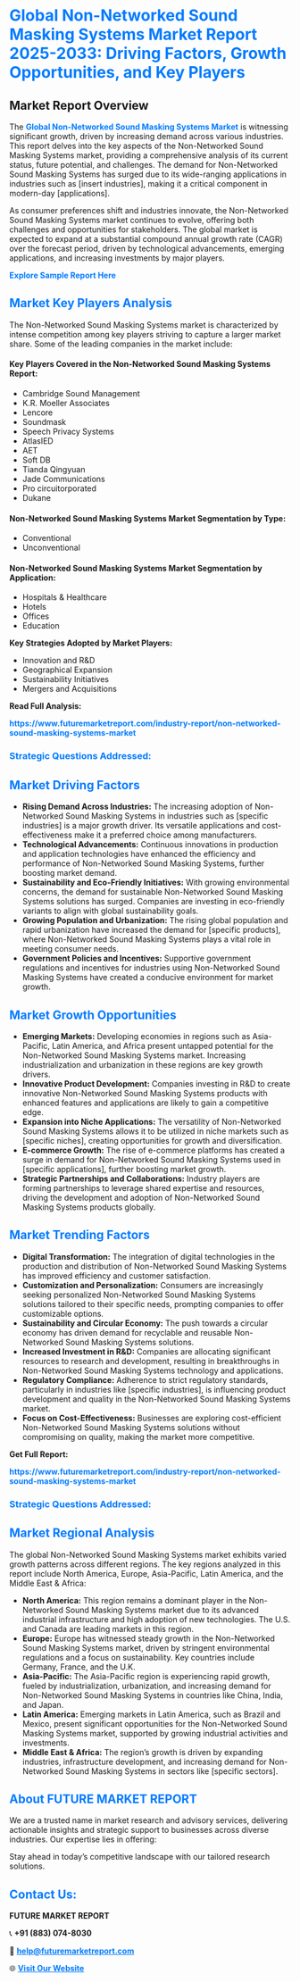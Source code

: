 <h1 style="color: #007BFF;">Global Non-Networked Sound Masking Systems Market Report 2025-2033: Driving Factors, Growth Opportunities, and Key Players</h1>

<section id="overview">
<h2>Market Report Overview</h2>
<p>The <a href="https://www.futuremarketreport.com/industry-report/non-networked-sound-masking-systems-market" style="color: #007BFF; text-decoration: none;"><strong>Global Non-Networked Sound Masking Systems Market</strong></a> is witnessing significant growth, driven by increasing demand across various industries. This report delves into the key aspects of the Non-Networked Sound Masking Systems market, providing a comprehensive analysis of its current status, future potential, and challenges. The demand for Non-Networked Sound Masking Systems has surged due to its wide-ranging applications in industries such as [insert industries], making it a critical component in modern-day [applications].</p>
<p>As consumer preferences shift and industries innovate, the Non-Networked Sound Masking Systems market continues to evolve, offering both challenges and opportunities for stakeholders. The global market is expected to expand at a substantial compound annual growth rate (CAGR) over the forecast period, driven by technological advancements, emerging applications, and increasing investments by major players.</p>
</section>

<section id="overview">
<p><a href="https://www.futuremarketreport.com/request-sample/reportId=42422" style="color: #007BFF; text-decoration: none;"><strong>Explore Sample Report Here</strong></a></p>
</section>

<section id="key-players">
<h2 style="color: #007BFF;">Market Key Players Analysis</h2>
<p>The Non-Networked Sound Masking Systems market is characterized by intense competition among key players striving to capture a larger market share. Some of the leading companies in the market include:</p>
<h4>Key Players Covered in the Non-Networked Sound Masking Systems Report:</h4>
<ul><li>Cambridge Sound Management</li><li>K.R. Moeller Associates</li><li>Lencore</li><li>Soundmask</li><li>Speech Privacy Systems</li><li>AtlasIED</li><li>AET</li><li>Soft DB</li><li>Tianda Qingyuan</li><li>Jade Communications</li><li>Pro circuitorporated</li><li>Dukane</li></ul>
<h4>Non-Networked Sound Masking Systems Market Segmentation by Type:</h4>
<ul><li>Conventional</li><li>Unconventional</li></ul>

<h4>Non-Networked Sound Masking Systems Market Segmentation by Application:</h4>
<ul><li>Hospitals &amp; Healthcare</li><li>Hotels</li><li>Offices</li><li>Education</li></ul>
<p><strong>Key Strategies Adopted by Market Players:</strong></p>
<ul>
<li>Innovation and R&D</li>
<li>Geographical Expansion</li>
<li>Sustainability Initiatives</li>
<li>Mergers and Acquisitions</li>
</ul>
</section>

<section>
<p><strong>Read Full Analysis: </strong></p><a href="https://www.futuremarketreport.com/industry-report/non-networked-sound-masking-systems-market" style="color: #007BFF; text-decoration: none;"><strong>https://www.futuremarketreport.com/industry-report/non-networked-sound-masking-systems-market</strong></a>
<h3 style="color: #007BFF;">Strategic Questions Addressed:</h3>
</section>

<section id="driving-factors">
<h2 style="color: #007BFF;">Market Driving Factors</h2>
<ul>
<li><strong>Rising Demand Across Industries:</strong> The increasing adoption of Non-Networked Sound Masking Systems in industries such as [specific industries] is a major growth driver. Its versatile applications and cost-effectiveness make it a preferred choice among manufacturers.</li>
<li><strong>Technological Advancements:</strong> Continuous innovations in production and application technologies have enhanced the efficiency and performance of Non-Networked Sound Masking Systems, further boosting market demand.</li>
<li><strong>Sustainability and Eco-Friendly Initiatives:</strong> With growing environmental concerns, the demand for sustainable Non-Networked Sound Masking Systems solutions has surged. Companies are investing in eco-friendly variants to align with global sustainability goals.</li>
<li><strong>Growing Population and Urbanization:</strong> The rising global population and rapid urbanization have increased the demand for [specific products], where Non-Networked Sound Masking Systems plays a vital role in meeting consumer needs.</li>
<li><strong>Government Policies and Incentives:</strong> Supportive government regulations and incentives for industries using Non-Networked Sound Masking Systems have created a conducive environment for market growth.</li>
</ul>
</section>

<section id="growth-opportunities">
<h2 style="color: #007BFF;">Market Growth Opportunities</h2>
<ul>
<li><strong>Emerging Markets:</strong> Developing economies in regions such as Asia-Pacific, Latin America, and Africa present untapped potential for the Non-Networked Sound Masking Systems market. Increasing industrialization and urbanization in these regions are key growth drivers.</li>
<li><strong>Innovative Product Development:</strong> Companies investing in R&D to create innovative Non-Networked Sound Masking Systems products with enhanced features and applications are likely to gain a competitive edge.</li>
<li><strong>Expansion into Niche Applications:</strong> The versatility of Non-Networked Sound Masking Systems allows it to be utilized in niche markets such as [specific niches], creating opportunities for growth and diversification.</li>
<li><strong>E-commerce Growth:</strong> The rise of e-commerce platforms has created a surge in demand for Non-Networked Sound Masking Systems used in [specific applications], further boosting market growth.</li>
<li><strong>Strategic Partnerships and Collaborations:</strong> Industry players are forming partnerships to leverage shared expertise and resources, driving the development and adoption of Non-Networked Sound Masking Systems products globally.</li>
</ul>
</section>

<section id="trending-factors">
<h2 style="color: #007BFF;">Market Trending Factors</h2>
<ul>
<li><strong>Digital Transformation:</strong> The integration of digital technologies in the production and distribution of Non-Networked Sound Masking Systems has improved efficiency and customer satisfaction.</li>
<li><strong>Customization and Personalization:</strong> Consumers are increasingly seeking personalized Non-Networked Sound Masking Systems solutions tailored to their specific needs, prompting companies to offer customizable options.</li>
<li><strong>Sustainability and Circular Economy:</strong> The push towards a circular economy has driven demand for recyclable and reusable Non-Networked Sound Masking Systems solutions.</li>
<li><strong>Increased Investment in R&D:</strong> Companies are allocating significant resources to research and development, resulting in breakthroughs in Non-Networked Sound Masking Systems technology and applications.</li>
<li><strong>Regulatory Compliance:</strong> Adherence to strict regulatory standards, particularly in industries like [specific industries], is influencing product development and quality in the Non-Networked Sound Masking Systems market.</li>
<li><strong>Focus on Cost-Effectiveness:</strong> Businesses are exploring cost-efficient Non-Networked Sound Masking Systems solutions without compromising on quality, making the market more competitive.</li>
</ul>
</section>

<section>
<p><strong>Get Full Report: </strong></p><a href="https://www.futuremarketreport.com/industry-report/non-networked-sound-masking-systems-market" style="color: #007BFF; text-decoration: none;"><strong>https://www.futuremarketreport.com/industry-report/non-networked-sound-masking-systems-market</strong></a>
<h3 style="color: #007BFF;">Strategic Questions Addressed:</h3>
</section>


<section id="regional-analysis">
<h2 style="color: #007BFF;">Market Regional Analysis</h2>
<p>The global Non-Networked Sound Masking Systems market exhibits varied growth patterns across different regions. The key regions analyzed in this report include North America, Europe, Asia-Pacific, Latin America, and the Middle East & Africa:</p>
<ul>
<li><strong>North America:</strong> This region remains a dominant player in the Non-Networked Sound Masking Systems market due to its advanced industrial infrastructure and high adoption of new technologies. The U.S. and Canada are leading markets in this region.</li>
<li><strong>Europe:</strong> Europe has witnessed steady growth in the Non-Networked Sound Masking Systems market, driven by stringent environmental regulations and a focus on sustainability. Key countries include Germany, France, and the U.K.</li>
<li><strong>Asia-Pacific:</strong> The Asia-Pacific region is experiencing rapid growth, fueled by industrialization, urbanization, and increasing demand for Non-Networked Sound Masking Systems in countries like China, India, and Japan.</li>
<li><strong>Latin America:</strong> Emerging markets in Latin America, such as Brazil and Mexico, present significant opportunities for the Non-Networked Sound Masking Systems market, supported by growing industrial activities and investments.</li>
<li><strong>Middle East & Africa:</strong> The region’s growth is driven by expanding industries, infrastructure development, and increasing demand for Non-Networked Sound Masking Systems in sectors like [specific sectors].</li>
</ul>
</section>

<footer>
<h2 style="color: #007BFF;">About FUTURE MARKET REPORT</h2>
<p>We are a trusted name in market research and advisory services, delivering actionable insights and strategic support to businesses across diverse industries. Our expertise lies in offering:</p>

<p>Stay ahead in today’s competitive landscape with our tailored research solutions.</p>

<h2 style="color: #007BFF;">Contact Us:</h2>
<p><strong>FUTURE MARKET REPORT</strong></p>
<p>📞 <strong>+91 (883) 074-8030</strong></p>
<p>📧 <strong><a href="mailto:help@futuremarketreport.com" style="color: #007BFF;">help@futuremarketreport.com</a></strong></p>
<p>🌐 <strong><a href="https://www.futuremarketreport.com/" style="color: #007BFF;">Visit Our Website</a></strong></p>
</footer>